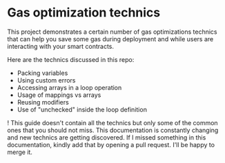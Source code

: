 # Gas optimization technics 

This project demonstrates a certain number of gas optimizations technics that can help you save some gas during deployment and while users are interacting with your smart contracts. 


Here are the technics discussed in this repo: 
- Packing variables 
- Using custom errors 
- Accessing arrays in a loop operation 
- Usage of mappings vs arrays 
- Reusing modifiers 
- Use of "unchecked" inside the loop definition 

! This guide doesn't contain all the technics but only some of the common ones that you should not miss.
This documentation is constantly changing and new technics are getting discovered. If I missed something in this documentation, kindly add that by opening a pull request. I'll be happy to merge it. 

